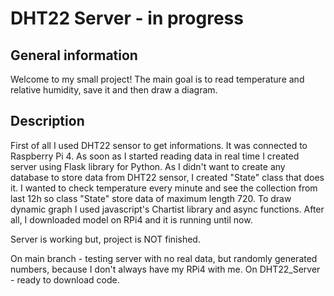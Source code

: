 # DHT22 Server - in progress

## General information
Welcome to my small project! The main goal is to read temperature and relative humidity, save it and then draw a diagram.

## Description
First of all I used DHT22 sensor to get informations. It was connected to Raspberry Pi 4. As soon as I started reading data in real time I created server using Flask library for Python. As I didn't want to create any database to store data from DHT22 sensor, I created "State" class that does it. I wanted to check temperature every minute and see the collection from last 12h so class "State" store data of maximum length 720. To draw dynamic graph I used javascript's Chartist library and async functions. After all, I downloaded model on RPi4 and it is running until now.

Server is working but, project is NOT finished.

On main branch - testing server with no real data, but randomly generated numbers, because I don't always have my RPi4 with me. 
On DHT22_Server - ready to download code.
